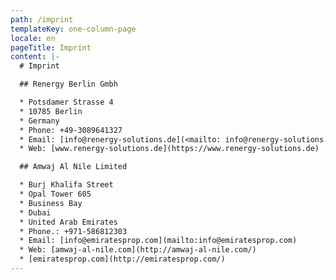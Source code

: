 ```yaml
---
path: /imprint
templateKey: one-column-page
locale: en
pageTitle: Imprint
content: |-
  # Imprint

  ## Renergy Berlin Gmbh

  * Potsdamer Strasse 4
  * 10785 Berlin
  * Germany
  * Phone: +49-3089641327
  * Email: [info@renergy-solutions.de](<mailto: info@renergy-solutions.de>)
  * Web: [www.renergy-solutions.de](https://www.renergy-solutions.de)

  ## Amwaj Al Nile Limited

  * Burj Khalifa Street
  * Opal Tower 605
  * Business Bay
  * Dubai
  * United Arab Emirates
  * Phone.: +971-586812303
  * Email: [info@emiratesprop.com](mailto:info@emiratesprop.com)
  * Web: [amwaj-al-nile.com](http://amwaj-al-nile.com/)
  * [emiratesprop.com](http://emiratesprop.com/)
---
```

